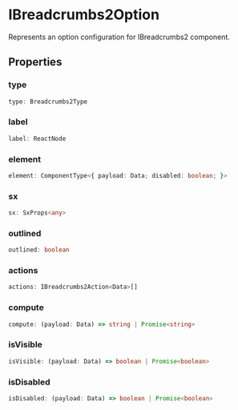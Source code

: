 # IBreadcrumbs2Option

Represents an option configuration for IBreadcrumbs2 component.

## Properties

### type

```ts
type: Breadcrumbs2Type
```

### label

```ts
label: ReactNode
```

### element

```ts
element: ComponentType<{ payload: Data; disabled: boolean; }>
```

### sx

```ts
sx: SxProps<any>
```

### outlined

```ts
outlined: boolean
```

### actions

```ts
actions: IBreadcrumbs2Action<Data>[]
```

### compute

```ts
compute: (payload: Data) => string | Promise<string>
```

### isVisible

```ts
isVisible: (payload: Data) => boolean | Promise<boolean>
```

### isDisabled

```ts
isDisabled: (payload: Data) => boolean | Promise<boolean>
```
